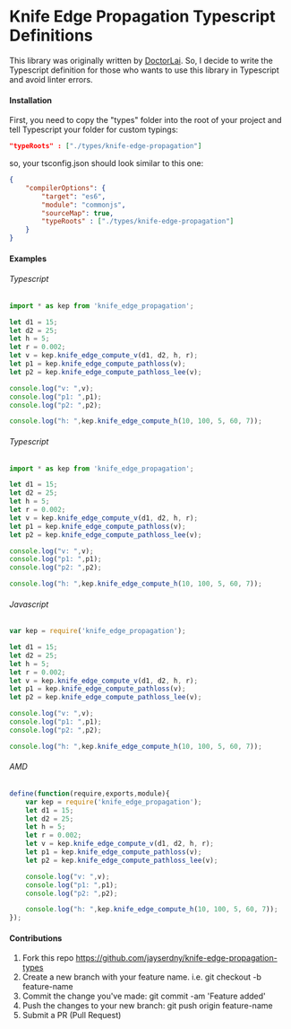 # Knife Edge Propagation Typescript Definitions
This library was originally written by [DoctorLai](https://github.com/DoctorLai/knife_edge_propagation). So, I decide to write the Typescript definition for those who wants to use this library in Typescript and avoid linter errors.

#### Installation
First, you need to copy the "types" folder into the root of your project and tell Typescript your folder for custom typings:

```json
"typeRoots" : ["./types/knife-edge-propagation"]
```

so, your tsconfig.json should look similar to this one:


```json
{
    "compilerOptions": {
        "target": "es6",
        "module": "commonjs",
        "sourceMap": true,
        "typeRoots" : ["./types/knife-edge-propagation"]
    }
}
```

#### Examples

###### Typescript
```javascript
import * as kep from 'knife_edge_propagation';

let d1 = 15;
let d2 = 25;
let h = 5;
let r = 0.002;
let v = kep.knife_edge_compute_v(d1, d2, h, r);
let p1 = kep.knife_edge_compute_pathloss(v);
let p2 = kep.knife_edge_compute_pathloss_lee(v);

console.log("v: ",v);
console.log("p1: ",p1);
console.log("p2: ",p2);

console.log("h: ",kep.knife_edge_compute_h(10, 100, 5, 60, 7));
```

###### Typescript
```javascript
import * as kep from 'knife_edge_propagation';

let d1 = 15;
let d2 = 25;
let h = 5;
let r = 0.002;
let v = kep.knife_edge_compute_v(d1, d2, h, r);
let p1 = kep.knife_edge_compute_pathloss(v);
let p2 = kep.knife_edge_compute_pathloss_lee(v);

console.log("v: ",v);
console.log("p1: ",p1);
console.log("p2: ",p2);

console.log("h: ",kep.knife_edge_compute_h(10, 100, 5, 60, 7));
```

###### Javascript
```javascript
var kep = require('knife_edge_propagation');

let d1 = 15;
let d2 = 25;
let h = 5;
let r = 0.002;
let v = kep.knife_edge_compute_v(d1, d2, h, r);
let p1 = kep.knife_edge_compute_pathloss(v);
let p2 = kep.knife_edge_compute_pathloss_lee(v);

console.log("v: ",v);
console.log("p1: ",p1);
console.log("p2: ",p2);

console.log("h: ",kep.knife_edge_compute_h(10, 100, 5, 60, 7));
```

###### AMD
```javascript
define(function(require,exports,module){
    var kep = require('knife_edge_propagation');
    let d1 = 15;
    let d2 = 25;
    let h = 5;
    let r = 0.002;
    let v = kep.knife_edge_compute_v(d1, d2, h, r);
    let p1 = kep.knife_edge_compute_pathloss(v);
    let p2 = kep.knife_edge_compute_pathloss_lee(v);

    console.log("v: ",v);
    console.log("p1: ",p1);
    console.log("p2: ",p2);

    console.log("h: ",kep.knife_edge_compute_h(10, 100, 5, 60, 7));
});
```

#### Contributions
1. Fork this repo https://github.com/jayserdny/knife-edge-propagation-types
2. Create a new branch with your feature name. i.e. git checkout -b feature-name
3. Commit the change you've made: git commit -am 'Feature added'
4. Push the changes to your new branch: git push origin feature-name
5. Submit a PR (Pull Request)